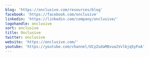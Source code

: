```yaml
---
blog: 'https://onclusive.com/resources/blog'
facebook: 'https://facebook.com/onclusive'
linkedin: 'https://linkedin.com/company/onclusive/'
logohandle: onclusive
sort: onclusive
title: Onclusive
twitter: onclusive
website: 'https://onclusive.com/'
youtube: 'https://youtube.com/channel/UCyZudaMQvua2Vvlbjq5yFoA'
---
```

